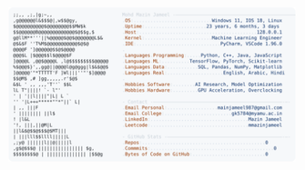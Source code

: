 <picture>
  <source srcset="https://raw.githubusercontent.com/mmazinjameel/mmazinjameel/main/dark_mode.svg?v=1746742178" media="(prefers-color-scheme: dark)">
  <img src="https://raw.githubusercontent.com/mmazinjameel/mmazinjameel/main/light_mode.svg?v=1746742178">
</picture>
